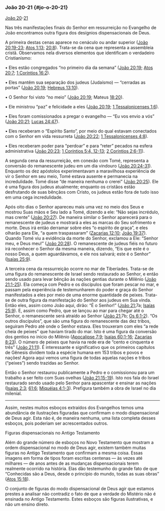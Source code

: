 ### João 20-21 {#jo-o-20-21}

[João 20](http://bibliaonline.com.br/acf/jo/20)-[21](http://bibliaonline.com.br/acf/jo/21)

Nas três manifestações finais do Senhor em ressurreição no Evangelho de João encontramos outra figura dos desígnios dispensacionais de Deus.

A primeira destas cenas aparece no cenáculo ou andar superior ([João 20:19-23](http://bibliaonline.com.br/acf/jo/20/19-23); [Atos 1:13](http://bibliaonline.com.br/acf/atos/1/13); [20:8](http://bibliaonline.com.br/acf/atos/20/8)). Trata-se da cena que representa a assembleia cristã. Observamos nela diversos elementos que identificam o verdadeiro Cristianismo:

• Eles estão congregados “no primeiro dia da semana” ([João 20:19](http://bibliaonline.com.br/acf/jo/20/19); [Atos 20:7](http://bibliaonline.com.br/acf/atos/20/7); [1 Coríntios 16:2](http://bibliaonline.com.br/acf/1co/16/2)).

• Eles mantêm sua separação dos judeus (Judaísmo) — “cerradas as portas” ([João 20:19](http://bibliaonline.com.br/acf/jo/20/19); [Hebreus 13:10](http://bibliaonline.com.br/acf/hb/13/10)).

• O Senhor foi visto “no meio” ([João 20:19](http://bibliaonline.com.br/acf/jo/20/19); Mateus [18:20](http://bibliaonline.com.br/acf/mt/18/20)).

• Ele ministrou “paz” e felicidade a eles ([João 20:19](http://bibliaonline.com.br/acf/jo/20/19); [1 Tessalonicenses 1:6](http://bibliaonline.com.br/acf/1ts/1/6)).

• Eles foram comissionados a pregar o evangelho — “Eu vos envio a vós” ([João 20:21](http://bibliaonline.com.br/acf/jo/20/21); [Lucas 24:47](http://bibliaonline.com.br/acf/lc/24/47)).

• Eles receberam o “Espírito Santo”, por meio do qual estavam conectados com o Senhor em vida ressurreta ([João 20:22](http://bibliaonline.com.br/acf/jo/20/22); [1 Tessalonicenses 4:8](http://bibliaonline.com.br/acf/1ts/4/8)).

• Eles receberam poder para “perdoar” e para “reter” pecados na esfera administrativa ([João 20:23](http://bibliaonline.com.br/acf/jo/20/23); [1 Coríntios 5:4, 12-13](http://bibliaonline.com.br/acf/1co/5/4,12-13); [2 Coríntios 2:6-11](http://bibliaonline.com.br/acf/2co/2/6-11)).

A segunda cena da ressurreição, em conexão com Tomé, representa a conversão do remanescente judeu em um dia vindouro ([João 20:24-31](http://bibliaonline.com.br/acf/jo/20/24-31)). Enquanto os dez apóstolos experimentavam a maravilhosa experiência de vir o Senhor em seu meio, Tomé estava ausente e permanecia na incredulidade. Tomé disse “de maneira nenhuma o crerei” ([João 20:25](http://bibliaonline.com.br/acf/jo/20/25)). Ele é uma figura dos judeus atualmente; enquanto os cristãos estão desfrutando de suas bênçãos com Cristo, os judeus estão fora de tudo isso em uma cega incredulidade.

Após oito dias o Senhor apareceu mais uma vez no meio dos Seus e mostrou Suas mãos e Seu lado a Tomé, dizendo a ele: “Não sejas incrédulo, mas crente” ([João 20:27](http://bibliaonline.com.br/acf/jo/20/27)). De maneira similar o Senhor aparecerá para o remanescente de judeus e mostrará a eles as marcas do Seu sofrimento e morte. Deus irá então derramar sobre eles “o espírito de graça”, e eles olharão para Ele, “a quem traspassaram” ([Zacarias 12:10](http://bibliaonline.com.br/acf/zc/12/10); [João 19:37](http://bibliaonline.com.br/acf/jo/19/37)). Quando Tomé viu a evidência da morte do Senhor, exclamou a Ele: “Senhor meu, e Deus meu!” ([João 20:28](http://bibliaonline.com.br/acf/jo/20/28)). O remanescente de judeus fiéis no futuro irá reconhecer o Senhor da mesma maneira, dizendo, “Eis que este é o nosso Deus, a quem aguardávamos, e ele nos salvará; este é o Senhor” ([Isaías 25:9](http://bibliaonline.com.br/acf/is/25/9)).

A terceira cena da ressurreição ocorre no mar de Tiberíades. Trata-se de uma figura do remanescente de Israel sendo restaurado ao Senhor, e então sendo usado para levar bênção às nações gentias durante o Milênio ([João 21:1-25](http://bibliaonline.com.br/acf/jo/21/1-25)). Ela começa com Pedro e os discípulos que foram pescar no mar, e passam pela experiência de testemunharem do poder e graça do Senhor manifestados a eles por meio de uma enorme quantidade de peixes. Trata-se de outra figura da manifestação do Senhor aos judeus em Sua vinda. Então eles, assim como João aqui, dirão: “É o Senhor!” ([João 21:](http://bibliaonline.com.br/acf/jo/21)7a; [Isaías 25:9](http://bibliaonline.com.br/acf/is/25/9)). E, assim como Pedro, que se lançou ao mar para chegar até o Senhor, o remanescente será atraído ao Senhor ([João 21:](http://bibliaonline.com.br/acf/jo/21)7b; [Os 6:1-2](http://bibliaonline.com.br/acf/os/6/1-2)). “Os outros discípulos”, que são uma figura do remanescente das dez tribos, seguiram Pedro até onde o Senhor estava. Eles trouxeram com eles “a rede cheia de peixes” que haviam tirado do mar. Isto é uma figura da conversão dos gentios no início do Milênio ([Apocalipse 7:9](http://bibliaonline.com.br/acf/ap/7/9); [Isaías 60:1-16](http://bibliaonline.com.br/acf/is/60/1-16); [Zacarias 8:23](http://bibliaonline.com.br/acf/zc/8/23)). O número de peixes que havia na rede era de “cento e cinquenta e três” ([João 21:11](http://bibliaonline.com.br/acf/jo/21/11)). É interessante e significativo que os primeiros capítulos de Gênesis dividem toda a espécie humana em 153 tribos e povos e nações! Agora aqui vemos uma figura de todas aquelas nações e tribos (“peixes”) sendo trazidas ao Senhor.

Então o Senhor restaurou publicamente a Pedro e o comissionou para um trabalho a ser feito com Suas ovelhas ([João 21:15-19](http://bibliaonline.com.br/acf/jo/21/15-19)). Isto nos fala do Israel restaurado sendo usado pelo Senhor para apascentar e ensinar as nações ([Isaías 2:3](http://bibliaonline.com.br/acf/is/2/3); [61:6](http://bibliaonline.com.br/acf/is/61/6); [Miquéias 4:1-3](http://bibliaonline.com.br/acf/mq/4/1-3)). Prefigura também a obra de Israel no dia milenial.

*****

Assim, nestes muitos esboços extraídos dos Evangelhos temos uma abundância de ilustrações figuradas que confirmam o modo dispensacional de Deus agir. Esta não é, de maneira nenhuma, uma lista completa desses esboços, pois poderiam ser acrescentados outros.

Figuras dispensacionais no Antigo Testamento

Além do grande número de esboços no Novo Testamento que mostram a ordem dispensacional no modo de Deus agir, existem também muitas figuras no Antigo Testamento que confirmam a mesma coisa. Essas imagens em forma de tipos foram escritas centenas — às vezes até milhares — de anos antes de as mudanças dispensacionais terem realmente ocorrido na história. Elas dão testemunho do grande fato de que “Conhecidas são a Deus, desde o princípio do mundo, todas as suas obras” ([Atos 15:18](http://bibliaonline.com.br/acf/atos/15/18)).

O conjunto de figuras do modo dispensacional de Deus agir que estamos prestes a analisar não contradiz o fato de que a verdade do Mistério não é ensinada no Antigo Testamento. Estes esboços são figuras ilustrativas, e não um ensino direto.